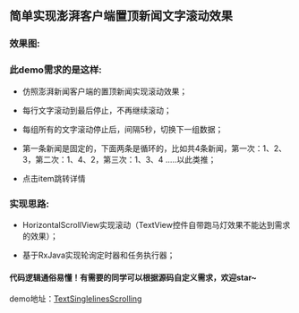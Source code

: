 ## 简单实现澎湃客户端置顶新闻文字滚动效果
### 效果图:



### 此demo需求的是这样:
+ 仿照澎湃新闻客户端的置顶新闻实现滚动效果；

+ 每行文字滚动到最后停止，不再继续滚动；

+ 每组所有的文字滚动停止后，间隔5秒，切换下一组数据；

+ 第一条新闻是固定的，下面两条是循环的，比如共4条新闻，第一次：1、2、3，第二次：1、4、2，第三次：1、3、4 .....以此类推；

+ 点击item跳转详情

### 实现思路:
+ HorizontalScrollView实现滚动（TextView控件自带跑马灯效果不能达到需求的效果）；

+ 基于RxJava实现轮询定时器和任务执行器；



#### 代码逻辑通俗易懂！有需要的同学可以根据源码自定义需求，欢迎star~

demo地址：[TextSinglelinesScrolling](https://github.com/cying112115/TextSinglelinesScrolling/)
